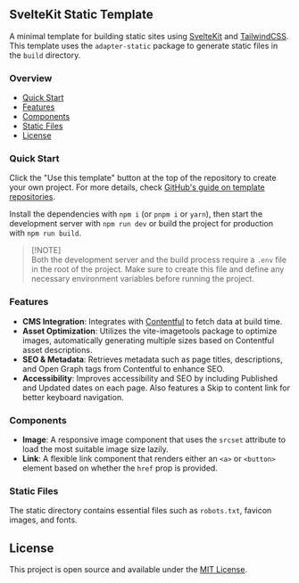 ## SvelteKit Static Template

A minimal template for building static sites using [SvelteKit](https://kit.svelte.dev/docs/introduction)
and [TailwindCSS](https://tailwindcss.com/docs). This template uses the `adapter-static` package to generate static files in the
`build` directory.

### Overview

- [Quick Start](#quick-start)
- [Features](#features)
- [Components](#components)
- [Static Files](#static-files)
- [License](#license)

### Quick Start

Click the "Use this template" button at the top of the repository to create your own project. For more details, check
[GitHub's guide on template repositories](https://docs.github.com/en/repositories/creating-and-managing-repositories/creating-a-repository-from-a-template).

Install the dependencies with `npm i` (or `pnpm i` or `yarn`), then start the development server with `npm run dev` or build the project for
production with `npm run build`.

> [!NOTE]\
> Both the development server and the build process require a `.env` file in the root of the project. Make sure to create this file and
> define any necessary environment variables before running the project.

### Features

- **CMS Integration**: Integrates with [Contentful](https://www.contentful.com/) to fetch data at build time.
- **Asset Optimization**: Utilizes the vite-imagetools package to optimize images, automatically generating multiple sizes based on
  Contentful asset descriptions.
- **SEO & Metadata**: Retrieves metadata such as page titles, descriptions, and Open Graph tags from Contentful to enhance SEO.
- **Accessibility**: Improves accessibility and SEO by including Published and Updated dates on each page. Also features a Skip to content
  link for better keyboard navigation.

### Components

- **Image**: A responsive image component that uses the `srcset` attribute to load the most suitable image size lazily.
- **Link**: A flexible link component that renders either an `<a>` or `<button>` element based on whether the `href` prop is provided.

### Static Files

The static directory contains essential files such as `robots.txt`, favicon images, and fonts.

## License

This project is open source and available under the [MIT License](LICENSE).
